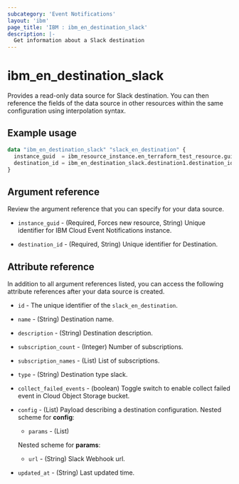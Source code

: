 ```yaml
---
subcategory: 'Event Notifications'
layout: 'ibm'
page_title: 'IBM : ibm_en_destination_slack'
description: |-
  Get information about a Slack destination
---
```


# ibm_en_destination_slack

Provides a read-only data source for Slack destination. You can then reference the fields of the data source in other resources within the same configuration using interpolation syntax.

## Example usage

```terraform
data "ibm_en_destination_slack" "slack_en_destination" {
  instance_guid  = ibm_resource_instance.en_terraform_test_resource.guid
  destination_id = ibm_en_destination_slack.destination1.destination_id
}
```

## Argument reference

Review the argument reference that you can specify for your data source.

- `instance_guid` - (Required, Forces new resource, String) Unique identifier for IBM Cloud Event Notifications instance.

- `destination_id` - (Required, String) Unique identifier for Destination.

## Attribute reference

In addition to all argument references listed, you can access the following attribute references after your data source is created.

- `id` - The unique identifier of the `slack_en_destination`.

- `name` - (String) Destination name.

- `description` - (String) Destination description.

- `subscription_count` - (Integer) Number of subscriptions.

- `subscription_names` - (List) List of subscriptions.

- `type` - (String) Destination type slack.

- `collect_failed_events` - (boolean) Toggle switch to enable collect failed event in Cloud Object Storage bucket.

- `config` - (List) Payload describing a destination configuration.
  Nested scheme for **config**:

  - `params` - (List)

  Nested scheme for **params**:

  - `url` - (String) Slack Webhook url.

- `updated_at` - (String) Last updated time.

